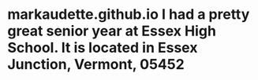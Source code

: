 # markaudette.github.io I had a pretty great senior year at Essex High School. It is located in Essex Junction, Vermont, 05452
